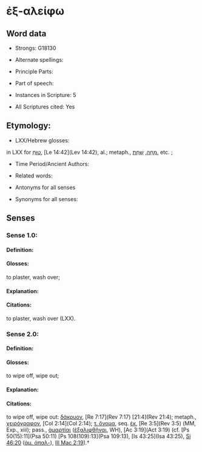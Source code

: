 # ἐξ-αλείφω 

<!-- Status: S2=NeedsEdits -->
<!-- Lexica used for edits:   -->

## Word data

* Strongs: G18130

* Alternate spellings:



* Principle Parts: 


* Part of speech: 


* Instances in Scripture: 5

* All Scriptures cited: Yes

## Etymology: 


* LXX/Hebrew glosses: 

in LXX for [טוּחַ](//en-uhl/H2902), [Le 14:42](Lev 14:42), al.; metaph., [מָחָה](//en-uhl/H4229), [שָׁחַת](//en-uhl/H7843),   etc. ;

* Time Period/Ancient Authors: 


* Related words: 

* Antonyms for all senses

* Synonyms for all senses: 


## Senses 


### Sense  1.0: 

#### Definition: 

#### Glosses: 

to plaster, wash over; 

#### Explanation: 


#### Citations: 

to plaster, wash over (LXX). 

### Sense  2.0: 

#### Definition: 

#### Glosses: 

to wipe off, wipe out; 

#### Explanation: 


#### Citations: 

to wipe off, wipe out: [δάκρυον](), [Re 7:17](Rev 7:17) [21:4](Rev 21:4); metaph., [χειρόγραφον](), [Col 2:14](Col 2:14); [τ. ὄνομα](), seq. [ἐκ](), [Re 3:5](Rev 3:5) (MM, Exp., xiii); pass., [ἀμαρτίαι]() ([ἐξαλιφθῆναι](), WH), [Ac 3:19](Act 3:19) (cf. [Ps 50(15):11](Psa 50:11) [Ps 108(109):13](Psa 109:13), [Is 43:25](Isa 43:25), [Si 46:20](Sir.46.20) ([ἁμ. ἀπαλ-]()), [III Mac 2:19](3Macc.2.19)).†
